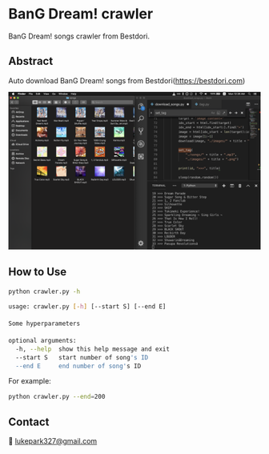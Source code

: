 # BanG Dream! crawler
BanG Dream! songs crawler from Bestdori.

## Abstract
Auto download BanG Dream! songs from Bestdori(https://bestdori.com)

![](./example.png)

## How to Use
```bash
python crawler.py -h
```
```bash
usage: crawler.py [-h] [--start S] [--end E]

Some hyperparameters

optional arguments:
  -h, --help  show this help message and exit
  --start S   start number of song's ID
  --end E     end number of song's ID
```

For example:

```bash
python crawler.py --end=200
```

## Contact
:email: lukepark327@gmail.com
